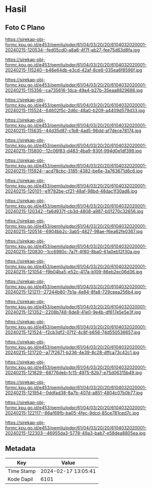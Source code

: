 # Hasil

## Foto C Plano

https://sirekap-obj-formc.kpu.go.id/e453/pemilu/pdpr/61/04/03/20/20/6104032020001-20240215-120534--fed05cd0-a8a6-4f7f-ab27-fee75d63d8fa.jpg

https://sirekap-obj-formc.kpu.go.id/e453/pemilu/pdpr/61/04/03/20/20/6104032020001-20240215-115240--b46e64db-e3cd-42af-8ce6-035ea6f8596f.jpg

https://sirekap-obj-formc.kpu.go.id/e453/pemilu/pdpr/61/04/03/20/20/6104032020001-20240215-115356--ca735616-1dca-49a4-b27b-35eaa8829686.jpg

https://sirekap-obj-formc.kpu.go.id/e453/pemilu/pdpr/61/04/03/20/20/6104032020001-20240215-115524--64602f5c-2d6c-48a0-b209-a4409d579d33.jpg

https://sirekap-obj-formc.kpu.go.id/e453/pemilu/pdpr/61/04/03/20/20/6104032020001-20240215-115635--44d35d87-c1b8-4ad5-96dd-af7dece78174.jpg

https://sirekap-obj-formc.kpu.go.id/e453/pemilu/pdpr/61/04/03/20/20/6104032020001-20240215-115800--12c06f83-d483-4ba9-930f-994d0e1df398.jpg

https://sirekap-obj-formc.kpu.go.id/e453/pemilu/pdpr/61/04/03/20/20/6104032020001-20240215-115924--acd78cbc-3185-4382-be6e-3a763671d6c6.jpg

https://sirekap-obj-formc.kpu.go.id/e453/pemilu/pdpr/61/04/03/20/20/6104032020001-20240215-120101--e1f782be-cf21-48af-98bd-48dac1f30ad8.jpg

https://sirekap-obj-formc.kpu.go.id/e453/pemilu/pdpr/61/04/03/20/20/6104032020001-20240215-120342--fa6d937f-cb3d-4808-a987-b01270c32656.jpg

https://sirekap-obj-formc.kpu.go.id/e453/pemilu/pdpr/61/04/03/20/20/6104032020001-20240215-120514--6904bb2c-3ab5-4827-98ae-f6ea62fe0367.jpg

https://sirekap-obj-formc.kpu.go.id/e453/pemilu/pdpr/61/04/03/20/20/6104032020001-20240215-120830--1cc6980c-7a7f-4f80-8ba0-61a0eb12f30a.jpg

https://sirekap-obj-formc.kpu.go.id/e453/pemilu/pdpr/61/04/03/20/20/6104032020001-20240215-121054--f9b04ba5-e52c-417a-b109-86eb2ec06d36.jpg

https://sirekap-obj-formc.kpu.go.id/e453/pemilu/pdpr/61/04/03/20/20/6104032020001-20240215-121211--27244b80-7b1a-4e84-8fa8-729ceea256b4.jpg

https://sirekap-obj-formc.kpu.go.id/e453/pemilu/pdpr/61/04/03/20/20/6104032020001-20240215-121352--2208b748-8de8-41e0-9e4b-df617e5e5e3f.jpg

https://sirekap-obj-formc.kpu.go.id/e453/pemilu/pdpr/61/04/03/20/20/6104032020001-20240215-121524--f2cb3df2-07f2-4c8f-b656-74d550536657.jpg

https://sirekap-obj-formc.kpu.go.id/e453/pemilu/pdpr/61/04/03/20/20/6104032020001-20240215-121720--a77f2671-b236-4e39-8c28-dffca73c42c1.jpg

https://sirekap-obj-formc.kpu.go.id/e453/pemilu/pdpr/61/04/03/20/20/6104032020001-20240215-121829--68776deb-fc15-4975-82b7-e75d06315b49.jpg

https://sirekap-obj-formc.kpu.go.id/e453/pemilu/pdpr/61/04/03/20/20/6104032020001-20240215-121954--0ddfad38-8a7b-407d-a851-4804c07b0b77.jpg

https://sirekap-obj-formc.kpu.go.id/e453/pemilu/pdpr/61/04/03/20/20/6104032020001-20240215-122117--86af69fb-ba05-4fec-9dcd-85ce781ced7c.jpg

https://sirekap-obj-formc.kpu.go.id/e453/pemilu/pdpr/61/04/03/20/20/6104032020001-20240215-122303--46955da3-5778-49a3-bab7-e58dea8805ea.jpg


## Metadata

| Key        | Value               |
| ---------- | ------------------- |
| Time Stamp | 2024-02-17 13:05:41 |
| Kode Dapil | 6101                |



